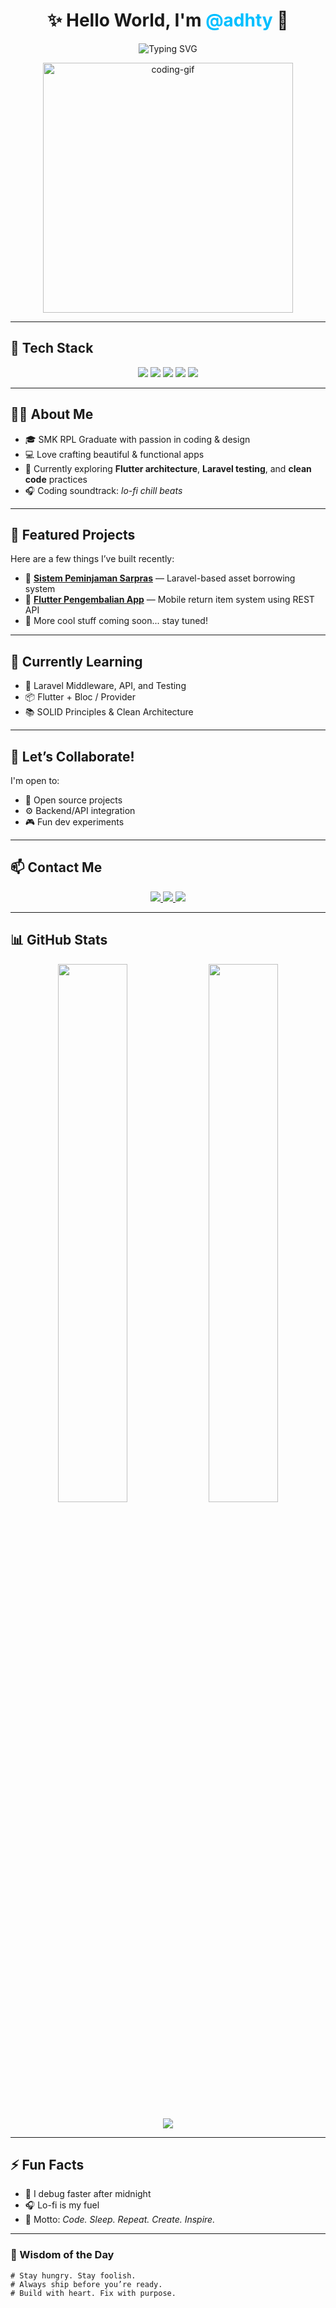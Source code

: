 <h1 align="center">✨ Hello World, I'm <span style="color:#00BFFF;">@adhty</span> 👋</h1>

<p align="center">
  <img src="https://readme-typing-svg.demolab.com?font=Fira+Code&pause=1000&color=00BFFF&center=true&width=435&lines=Fullstack+Developer;Flutter+Enthusiast;Always+Learning+%F0%9F%92%AF" alt="Typing SVG" />
</p>

<p align="center">
  <img src="https://media.giphy.com/media/qgQUggAC3Pfv687qPC/giphy.gif" width="400" alt="coding-gif" />
</p>

---

## 🚀 Tech Stack
<p align="center">
  <img src="https://img.shields.io/badge/Laravel-F9322C?style=for-the-badge&logo=laravel&logoColor=white" />
  <img src="https://img.shields.io/badge/Express.js-404D59?style=for-the-badge&logo=express&logoColor=white" />
  <img src="https://img.shields.io/badge/Flutter-02569B?style=for-the-badge&logo=flutter&logoColor=white" />
  <img src="https://img.shields.io/badge/MySQL-00758F?style=for-the-badge&logo=mysql&logoColor=white" />
  <img src="https://img.shields.io/badge/Figma-F24E1E?style=for-the-badge&logo=figma&logoColor=white" />
</p>

---

## 👨‍💻 About Me
- 🎓 SMK RPL Graduate with passion in coding & design  
- 💻 Love crafting beautiful & functional apps  
- 🌱 Currently exploring **Flutter architecture**, **Laravel testing**, and **clean code** practices  
- 🎧 Coding soundtrack: *lo-fi chill beats*

---

## 💼 Featured Projects
Here are a few things I’ve built recently:

- 🔧 [**Sistem Peminjaman Sarpras**](https://github.com/adhty/sisfo-sarpras) — Laravel-based asset borrowing system  
- 📲 [**Flutter Pengembalian App**](https://github.com/adhty/flutter-pengembalian-app) — Mobile return item system using REST API  
- 🧪 More cool stuff coming soon... stay tuned!

---

## 🌱 Currently Learning
- 🔐 Laravel Middleware, API, and Testing  
- 📦 Flutter + Bloc / Provider  
- 📚 SOLID Principles & Clean Architecture  

---

## 🤝 Let’s Collaborate!
I'm open to:
- 🚀 Open source projects  
- ⚙️ Backend/API integration  
- 🎮 Fun dev experiments

---

## 📫 Contact Me
<p align="center">
  <a href="mailto:adhtyafbrnsyh@gmail.com">
    <img src="https://img.shields.io/badge/Gmail-adhtyafbrnsyh@gmail.com-red?style=for-the-badge&logo=gmail&logoColor=white" />
  </a>
  <a href="https://www.instagram.com/_adhityafebriansyah/">
    <img src="https://img.shields.io/badge/Instagram-@_adhityafebriansyah-purple?style=for-the-badge&logo=instagram&logoColor=white" />
  </a>
  <a href="https://linkedin.com/in/adhty">
    <img src="https://img.shields.io/badge/LinkedIn-adhty-blue?style=for-the-badge&logo=linkedin&logoColor=white" />
  </a>
</p>

---

## 📊 GitHub Stats
<p align="center">
  <img width="47%" src="https://github-readme-stats.vercel.app/api?username=adhty&show_icons=true&theme=tokyonight&hide_border=true&hide_title=true" />
  <img width="47%" src="https://github-readme-streak-stats.herokuapp.com/?user=adhty&theme=tokyonight&hide_border=true" />
</p>

<p align="center">
  <img src="https://komarev.com/ghpvc/?username=adhty&style=flat-square&color=blue" />
</p>

---

## ⚡ Fun Facts
- 🌙 I debug faster after midnight  
- 🎧 Lo-fi is my fuel  
- 💬 Motto: *Code. Sleep. Repeat. Create. Inspire.*

---

### 🧠 Wisdom of the Day

```shell
# Stay hungry. Stay foolish.
# Always ship before you’re ready.
# Build with heart. Fix with purpose.
